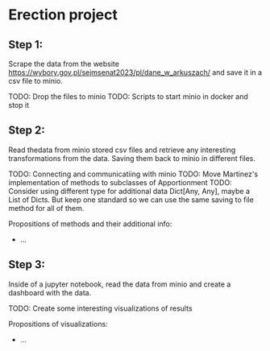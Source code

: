 # Erection project

## Step 1:

Scrape the data from the website https://wybory.gov.pl/sejmsenat2023/pl/dane_w_arkuszach/ and save it in a csv file
to minio.

TODO: Drop the files to minio
TODO: Scripts to start minio in docker and stop it

## Step 2:

Read thedata from minio stored csv files and retrieve any interesting transformations from the data.
Saving them back to minio in different files.

TODO: Connecting and communicatiing with minio
TODO: Move Martinez's implementation of methods to subclasses of Apportionment
TODO: Consider using different type for additional data Dict[Any, Any], maybe a List of Dicts.
But keep one standard so we can use the same saving to file method for all of them.

Propositions of methods and their additional info:
* ...

## Step 3:

Inside of a jupyter notebook, read the data from minio and create a dashboard with the data.

TODO: Create some interesting visualizations of results


Propositions of visualizations:
* ...
